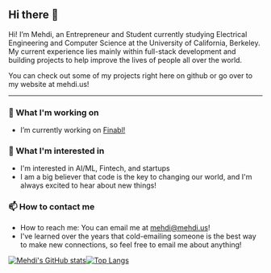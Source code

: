 ## Hi there 👋

Hi! I’m Mehdi, an Entrepreneur and Student currently studying Electrical Engineering and Computer Science at the University of California, Berkeley. My current experience lies mainly within full-stack development and building projects to help improve the lives of people all over the world. 

You can check out some of my projects right here on github or go over to my website at mehdi.us!

---
### 🔭 What I'm working on
- I’m currently working on [Finabl!](https://nchack.org)

### 🌱 What I'm interested in
- I'm interested in AI/ML, Fintech, and startups
- I am a big believer that code is the key to changing our world, and I'm always excited to hear about new things!

### 📫  How to contact me
- How to reach me: You can email me at [mehdi@mehdi.us](mailto:mehdi@mehdi.us)!
- I've learned over the years that cold-emailing someone is the best way to make new connections, so feel free to email me about anything!


[![Mehdi's GitHub stats](https://github-readme-stats.vercel.app/api?username=mehdihdev&hide=issues&count_private=true&show_icons=true&theme=algolia)](https://github.com/anuraghazra/github-readme-stats)[![Top Langs](https://github-readme-stats.vercel.app/api/top-langs/?username=mehdihdev&theme=algolia)](https://github.com/anuraghazra/github-readme-stats)
